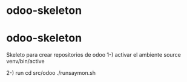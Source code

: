 # odoo-skeleton
# odoo-skeleton
Skeleto para crear repositorios de odoo
1-) activar el ambiente
 source venv/bin/active

2-) run
  cd src/odoo
./runsaymon.sh
